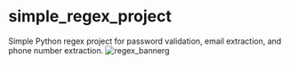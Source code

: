 # simple_regex_project
Simple Python regex project for password validation, email extraction, and phone number extraction.
![regex_bannerg](https://github.com/user-attachments/assets/3a042dca-ddc6-4797-baff-8fb5914715e1)
